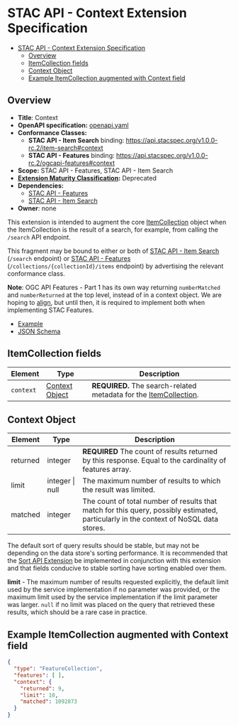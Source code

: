 # STAC API - Context Extension Specification

- [STAC API - Context Extension Specification](#stac-api---context-extension-specification)
  - [Overview](#overview)
  - [ItemCollection fields](#itemcollection-fields)
  - [Context Object](#context-object)
  - [Example ItemCollection augmented with Context field](#example-itemcollection-augmented-with-context-field)

## Overview

- **Title**: Context
- **OpenAPI specification:** [openapi.yaml](openapi.yaml)
- **Conformance Classes:**
  - **STAC API - Item Search** binding: <https://api.stacspec.org/v1.0.0-rc.2/item-search#context>
  - **STAC API - Features** binding: <https://api.stacspec.org/v1.0.0-rc.2/ogcapi-features#context>
- **Scope:** STAC API - Features, STAC API - Item Search
- **[Extension Maturity Classification](https://github.com/radiantearth/stac-api-spec/tree/v1.0.0-rc.2/README.md#maturity-classification):** Deprecated
- **Dependencies:**
  - [STAC API - Features](https://github.com/radiantearth/stac-api-spec/tree/v1.0.0-rc.2/ogcapi-features)
  - [STAC API - Item Search](https://github.com/radiantearth/stac-api-spec/tree/v1.0.0-rc.2/item-search)
- **Owner**: none

This extension is intended to augment the core [ItemCollection](https://github.com/radiantearth/stac-api-spec/tree/v1.0.0-rc.2/itemcollection/README.md)
object when the ItemCollection is the result of a search, for example, from calling the `/search` API endpoint.

This fragment may be bound to either or both of 
[STAC API - Item Search](https://github.com/radiantearth/stac-api-spec/tree/v1.0.0-rc.2/item-search) (`/search` endpoint) or
[STAC API - Features](https://github.com/radiantearth/stac-api-spec/tree/v1.0.0-rc.2/ogcapi-features)
(`/collections/{collectionId}/items` endpoint) by
advertising the relevant conformance class. 

**Note**: OGC API Features - Part 1 has its own way returning `numberMatched` and `numberReturned` at the top level, instead of in a context
object. We are hoping to [align](https://github.com/opengeospatial/ogcapi-common/issues/82), but until then, it
is required to implement both when implementing STAC Features.

- [Example](examples/example.json)
- [JSON Schema](json-schema/schema.json)

## ItemCollection fields

| Element   | Type                              | Description                                                                                                                                                  |
| --------- | --------------------------------- | ------------------------------------------------------------------------------------------------------------------------------------------------------------ |
| `context` | [Context Object](#context-object) | **REQUIRED.** The search-related metadata for the [ItemCollection](https://github.com/radiantearth/stac-api-spec/tree/v1.0.0-rc.2/itemcollection/README.md). |

## Context Object

| Element  | Type            | Description                                                                                                                           |
| -------- | --------------- | ------------------------------------------------------------------------------------------------------------------------------------- |
| returned | integer         | **REQUIRED** The count of results returned by this response. Equal to the cardinality of features array.                              |
| limit    | integer \| null | The maximum number of results to which the result was limited.                                                                        |
| matched  | integer         | The count of total number of results that match for this query, possibly estimated, particularly in the context of NoSQL data stores. |

The default sort of query results should be stable, but may not be depending on the data store's sorting performance.
It is recommended that the [Sort API Extension](../sort/README.md) be implemented in conjunction with this extension
and that fields conducive to stable sorting have sorting enabled over them.

**limit** - The maximum number of results requested explicitly, the default limit used by the service implementation
if no parameter was provided, or the maximum limit used by the service implementation if the limit parameter was larger.
`null` if no limit was placed on the query that retrieved these results, which should be a rare case in practice.

## Example ItemCollection augmented with Context field
  
```json
{
  "type": "FeatureCollection",
  "features": [ ],
  "context": {
    "returned": 9,
    "limit": 10, 
    "matched": 1092873
  }
}
```

